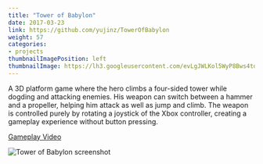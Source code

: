 ```yaml
---
title: "Tower of Babylon"
date: 2017-03-23
link: https://github.com/yujinz/TowerOfBabylon
weight: 57
categories:
- projects
thumbnailImagePosition: left
thumbnailImage: https://lh3.googleusercontent.com/evLgJWLKol5WyP8Bws4tqIVGK08bxaOvViDo5y0Z0GBWRNE3M2nkYD2m7RMYaa7uUJx0zwmmewJkDD-Ge9tXQh9l44Nk6M0JmR4bhMGEYUN1clp16ASW7eK0DHpM5sPiSP_az8q26E7tTPVZfBBrzNinFLMkGqVUkLK0xqj32hONFMcPk9n4CLwy8ErGxir-xYILANu7n2plxCtuclw4DugSLi_D3ka1L_hgyBzbVDoHIBdaky4GoWWYLouChmwNeeEyXtcacLvpvN0s6PhYBZY94aqd2LRtLSMOa4Rlf1jCbjIEHBzl5K27FQEVSQTqubl_7UWkn7463vp1j1gWhBltUZJj6y_2zScK7csmpchA0HQkQc4aarTgp2uwTc-LrJnBfeUNWIS2q_kCqqXGf3GDlhZoUXdG0twVv0RJ9-3-O38yYptZNGzVr38Ny8vnNiuX2zp7zyGjmiV2L2bmWZk9HeyUeLAGMUdORZs3e4omTdxDkX59ik5tse-GOF4kJ__hv8Rr4zgIcrJXpSoR3XkRPozP6P69RzJzgRq3a3B-tsu7WYtnniOOwT27ezNy2tUcVRSylthPf2RM6WtlHmoWRy9fMRhVkf02hjicaJSNvHQa40QaTlshMwxlOAFcbTDalYcHyMOhKueNHSZAQog5REDEDypm=w742-h644-no
---
```


A 3D platform game where the hero climbs a four-sided tower while dogding and attacking enemies. His weapon can switch between a hammer and a propeller, helping him attack as well as jump and climb. The weapon is controlled purely by rotating a joystick of the Xbox controller, creating a gameplay experience without button pressing.
<!--more-->

[Gameplay Video](https://www.youtube.com/watch?v=ej4pOaGyOsw)

![Tower of Babylon screenshot](https://lh3.googleusercontent.com/evLgJWLKol5WyP8Bws4tqIVGK08bxaOvViDo5y0Z0GBWRNE3M2nkYD2m7RMYaa7uUJx0zwmmewJkDD-Ge9tXQh9l44Nk6M0JmR4bhMGEYUN1clp16ASW7eK0DHpM5sPiSP_az8q26E7tTPVZfBBrzNinFLMkGqVUkLK0xqj32hONFMcPk9n4CLwy8ErGxir-xYILANu7n2plxCtuclw4DugSLi_D3ka1L_hgyBzbVDoHIBdaky4GoWWYLouChmwNeeEyXtcacLvpvN0s6PhYBZY94aqd2LRtLSMOa4Rlf1jCbjIEHBzl5K27FQEVSQTqubl_7UWkn7463vp1j1gWhBltUZJj6y_2zScK7csmpchA0HQkQc4aarTgp2uwTc-LrJnBfeUNWIS2q_kCqqXGf3GDlhZoUXdG0twVv0RJ9-3-O38yYptZNGzVr38Ny8vnNiuX2zp7zyGjmiV2L2bmWZk9HeyUeLAGMUdORZs3e4omTdxDkX59ik5tse-GOF4kJ__hv8Rr4zgIcrJXpSoR3XkRPozP6P69RzJzgRq3a3B-tsu7WYtnniOOwT27ezNy2tUcVRSylthPf2RM6WtlHmoWRy9fMRhVkf02hjicaJSNvHQa40QaTlshMwxlOAFcbTDalYcHyMOhKueNHSZAQog5REDEDypm=w742-h644-no)
